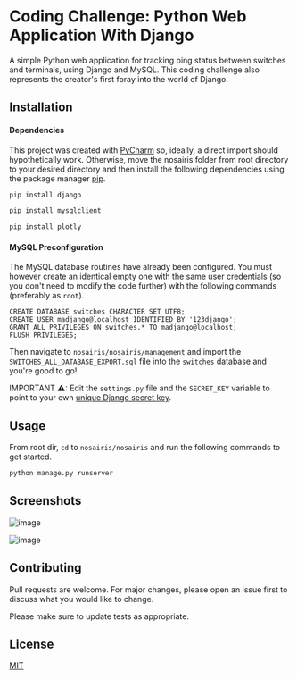 # Coding Challenge: Python Web Application With Django

A simple Python web application for tracking ping status between switches and terminals, using Django and MySQL. This coding challenge also represents the creator's first foray into the world of Django.

## Installation

#### Dependencies
This project was created with [PyCharm](https://www.jetbrains.com/pycharm/) 
 so, ideally, a direct import should hypothetically work. Otherwise, move the nosairis folder from root directory to your desired directory and then install the following dependencies using the package manager [pip](https://pip.pypa.io/en/stable/).

```bash
pip install django
```
```bash
pip install mysqlclient
```
```bash
pip install plotly
```

#### MySQL Preconfiguration
The MySQL database routines have already been configured. You must however create an identical empty one with the same user credentials (so you don't need to modify the code further) with the following commands (preferably as ```root```).

```mysql
CREATE DATABASE switches CHARACTER SET UTF8;
CREATE USER madjango@localhost IDENTIFIED BY '123django';
GRANT ALL PRIVILEGES ON switches.* TO madjango@localhost;
FLUSH PRIVILEGES;
```

Then navigate to ```nosairis/nosairis/management``` and import the ```SWITCHES_ALL_DATABASE_EXPORT.sql``` file into the ```switches``` database and you're good to go!

IMPORTANT ⚠: Edit the ```settings.py``` file and the ```SECRET_KEY``` variable to point to your own [unique Django secret key](https://stackoverflow.com/a/47117966).

## Usage

From root dir, ```cd``` to ```nosairis/nosairis``` and run the following commands to get started.

```bash
python manage.py runserver
```

## Screenshots
![image](https://user-images.githubusercontent.com/67423428/107130203-354ea980-6906-11eb-9684-a8c0f5f28170.png)

![image](https://user-images.githubusercontent.com/67423428/107130231-6af39280-6906-11eb-9c3a-7e93ae982161.png)

## Contributing
Pull requests are welcome. For major changes, please open an issue first to discuss what you would like to change.

Please make sure to update tests as appropriate.

## License
[MIT](https://choosealicense.com/licenses/mit/)